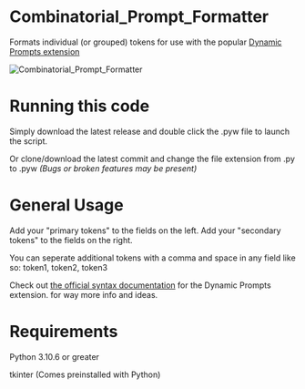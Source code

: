 # Combinatorial_Prompt_Formatter
Formats individual (or grouped) tokens for use with the popular [Dynamic Prompts extension](https://github.com/adieyal/sd-dynamic-prompts)

![Combinatorial_Prompt_Formatter](https://github.com/Nenotriple/Combinatorial_Prompt_Formatter/assets/70049990/bd80e93e-adb1-4d2d-b1ff-fb6e74f2daeb)

# Running this code
Simply download the latest release and double click the .pyw file to launch the script.

Or clone/download the latest commit and change the file extension from .py to .pyw *(Bugs or broken features may be present)*

# General Usage

Add your "primary tokens" to the fields on the left. Add your "secondary tokens" to the fields on the right.

You can seperate additional tokens with a comma and space in any field like so: token1, token2, token3

Check out [the official syntax documentation](https://github.com/adieyal/sd-dynamic-prompts/blob/main/docs/SYNTAX.md) for the Dynamic Prompts extension. for way more info and ideas.

# Requirements
Python 3.10.6 or greater

tkinter (Comes preinstalled with Python)
